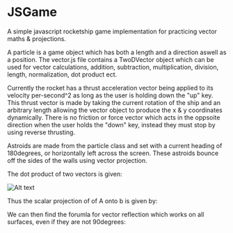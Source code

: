 # JSGame


A simple javascript rocketship game implementation for practicing vector maths & projections.

A particle is a game object which has both a length and a direction aswell as a position.
The vector.js file contains a TwoDVector object which can be used for vector calculations, addition, subtraction, multiplication, division, length, normalization, dot product ect.

Currently the rocket has a thrust acceleration vector being applied to its velocity per-second^2 as long as the user is holding down the "up" key. This thrust vector is made by taking the current rotation of the ship and an arbitrary length allowing the vector object to produce the x & y coordinates dynamically. There is no friction or force vector which acts in the oppsoite direction when the user holds the "down" key, instead they must stop by using reverse thrusting.

Astroids are made from the particle class and set with a current heading of 180degrees, or horizontally left across the screen. These astroids bounce off the sides of the walls using vector projection. 

The dot product of two vectors is given: 

![Alt text]("http://www.sciweavers.org/tex2img.php?eq=A%20.%20B%20%3D%20%20%7C%20A%20%7C%20%20%7C%20B%20%7C%20cos%20%5Ctheta%20&bc=Transparent&fc=Black&im=png&fs=12&ff=arev&edit=0")

Thus the scalar projection of of A onto b is given by:

 
We can then find the forumla for vector reflection which works on all surfaces, even if they are not 90degrees:
